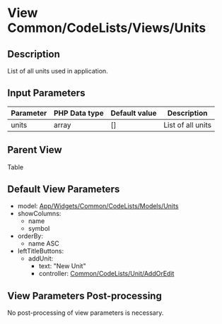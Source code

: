 # View Common/CodeLists/Views/Units

## Description

List of all units used in application.

## Input Parameters

| Parameter | PHP Data type | Default value | Description       |
| --------- | ------------- | ------------- | ----------------- |
| units     | array         | []            | List of all units |

## Parent View

Table

## Default View Parameters

* model: [App/Widgets/Common/CodeLists/Models/Units](../Models/Unit.md)
* showColumns:
  * name
  * symbol
* orderBy: 
  * name ASC
* leftTitleButtons:
  * addUnit:
    * text: "New Unit"
    * controller: [Common/CodeLists/Unit/AddOrEdit](../Controllers/Unit/AddOrEdit.md)

## View Parameters Post-processing

No post-processing of view parameters is necessary.


